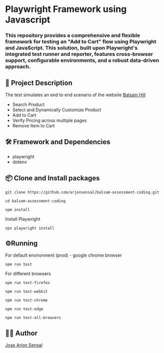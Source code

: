 # Playwright Framework using Javascript

### This repository provides a comprehensive and flexible framework for testing an "Add to Cart" flow using Playwright and JavaScript. This solution, built upon Playwright's integrated test runner and reporter, features cross-browser support, configurable environments, and a robust data-driven approach.

## 📌 Project Description
The test simulates an end to end scenario of the website [Balsam Hill](balsamhill.com)
*   Search Product
*   Select and Dynamically Customize Product
*   Add to Cart
*   Verify Pricing across multiple pages
*   Remove Item to Cart

## 🛠️ Framework and Dependencies

*   playwright
*   dotenv

## 📦 Clone and Install packages
```
git clone https://github.com/arjonsensal/balsam-assessment-coding.git
```

```
cd balsam-assessment-coding
```

```
npm install
```
Install Playwright
```
npx playwright install
```

## ⚙️Running
For default environment (prod) - google chrome browser
```
npm run test
```
For different browsers
```
npm run test-firefox
```
```
npm run test-webkit
```
```
npm run test-chrome
```
```
npm run test-edge
```
```
npm run test-all-browsers
```

## 🙋‍♂️ Author

[Jose Arjon Sensal](https://www.linkedin.com/in/arjon-sensal-3b9507168)
